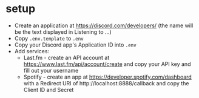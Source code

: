 # setup

- Create an application at https://discord.com/developers/ (the name will be the text displayed in Listening to ...)
- Copy `.env.template` to `.env`
- Copy your Discord app's Application ID into `.env`
- Add services:
  - Last.fm - create an API account at https://www.last.fm/api/account/create and copy your API key and fill out your username
  - Spotify - create an app at https://developer.spotify.com/dashboard with a Redirect URI of http://localhost:8888/callback and copy the Client ID and Secret
